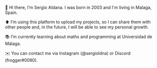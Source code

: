 🐸 Hi there, I’m Sergio Aldana. I was born in 2003 and I'm living in Malaga, Spain.

⬆️ I’m using this platform to upload my projects, so I can share them with other people and, in the future, I will be able to see my personal growth.

📚 I’m currently learning about maths and programming at Universidad de Málaga.

✉️ You can contact me via Instagram (@sergioldna) or Discord (frogger#0090).
